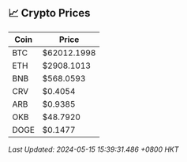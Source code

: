 ## 📈 Crypto Prices

| Coin | Price |
| ---- | ----- |
| BTC | $62012.1998 |
| ETH | $2908.1013 |
| BNB | $568.0593 |
| CRV | $0.4054 |
| ARB | $0.9385 |
| OKB | $48.7920 |
| DOGE | $0.1477 |

_Last Updated: 2024-05-15 15:39:31.486 +0800 HKT_